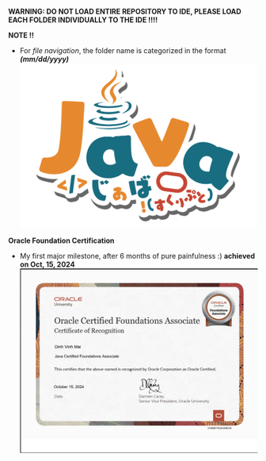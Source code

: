**WARNING: DO NOT LOAD ENTIRE REPOSITORY TO IDE, PLEASE LOAD EACH FOLDER INDIVIDUALLY TO THE IDE !!!!**






**NOTE !!**
- For *file navigation*, the folder name is categorized in the format ***(mm/dd/yyyy)***
![](https://github.com/MaiDinhVinh/CS-Java/blob/main/Java.png)

**Oracle Foundation Certification**

- My first major milestone, after 6 months of pure painfulness :) 
**achieved on Oct, 15, 2024**
![](https://github.com/MaiDinhVinh/CS-Java/blob/main/OCFA-eCertificate.png)